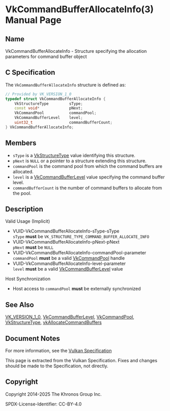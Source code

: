 # VkCommandBufferAllocateInfo(3) Manual Page

## Name

VkCommandBufferAllocateInfo - Structure specifying the allocation parameters for command buffer object



## [](#_c_specification)C Specification

The `VkCommandBufferAllocateInfo` structure is defined as:

```c++
// Provided by VK_VERSION_1_0
typedef struct VkCommandBufferAllocateInfo {
    VkStructureType         sType;
    const void*             pNext;
    VkCommandPool           commandPool;
    VkCommandBufferLevel    level;
    uint32_t                commandBufferCount;
} VkCommandBufferAllocateInfo;
```

## [](#_members)Members

- `sType` is a [VkStructureType](https://registry.khronos.org/vulkan/specs/latest/man/html/VkStructureType.html) value identifying this structure.
- `pNext` is `NULL` or a pointer to a structure extending this structure.
- `commandPool` is the command pool from which the command buffers are allocated.
- `level` is a [VkCommandBufferLevel](https://registry.khronos.org/vulkan/specs/latest/man/html/VkCommandBufferLevel.html) value specifying the command buffer level.
- `commandBufferCount` is the number of command buffers to allocate from the pool.

## [](#_description)Description

Valid Usage (Implicit)

- [](#VUID-VkCommandBufferAllocateInfo-sType-sType)VUID-VkCommandBufferAllocateInfo-sType-sType  
  `sType` **must** be `VK_STRUCTURE_TYPE_COMMAND_BUFFER_ALLOCATE_INFO`
- [](#VUID-VkCommandBufferAllocateInfo-pNext-pNext)VUID-VkCommandBufferAllocateInfo-pNext-pNext  
  `pNext` **must** be `NULL`
- [](#VUID-VkCommandBufferAllocateInfo-commandPool-parameter)VUID-VkCommandBufferAllocateInfo-commandPool-parameter  
  `commandPool` **must** be a valid [VkCommandPool](https://registry.khronos.org/vulkan/specs/latest/man/html/VkCommandPool.html) handle
- [](#VUID-VkCommandBufferAllocateInfo-level-parameter)VUID-VkCommandBufferAllocateInfo-level-parameter  
  `level` **must** be a valid [VkCommandBufferLevel](https://registry.khronos.org/vulkan/specs/latest/man/html/VkCommandBufferLevel.html) value

Host Synchronization

- Host access to `commandPool` **must** be externally synchronized

## [](#_see_also)See Also

[VK\_VERSION\_1\_0](https://registry.khronos.org/vulkan/specs/latest/man/html/VK_VERSION_1_0.html), [VkCommandBufferLevel](https://registry.khronos.org/vulkan/specs/latest/man/html/VkCommandBufferLevel.html), [VkCommandPool](https://registry.khronos.org/vulkan/specs/latest/man/html/VkCommandPool.html), [VkStructureType](https://registry.khronos.org/vulkan/specs/latest/man/html/VkStructureType.html), [vkAllocateCommandBuffers](https://registry.khronos.org/vulkan/specs/latest/man/html/vkAllocateCommandBuffers.html)

## [](#_document_notes)Document Notes

For more information, see the [Vulkan Specification](https://registry.khronos.org/vulkan/specs/latest/html/vkspec.html#VkCommandBufferAllocateInfo)

This page is extracted from the Vulkan Specification. Fixes and changes should be made to the Specification, not directly.

## [](#_copyright)Copyright

Copyright 2014-2025 The Khronos Group Inc.

SPDX-License-Identifier: CC-BY-4.0